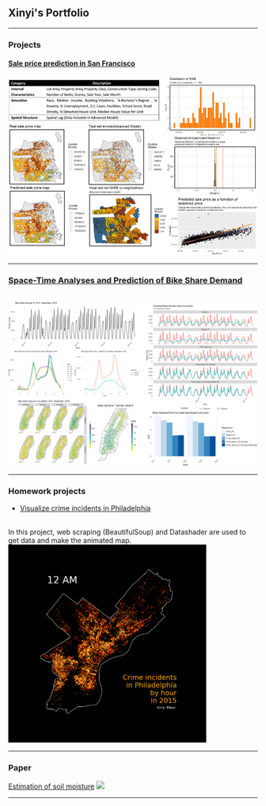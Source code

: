 ## Xinyi's Portfolio

---

### Projects

#### [Sale price prediction in San Francisco](/html/salesPredictionSF.html)
<img src="images/saleSF.png?raw=true"/>

---
### [Space-Time Analyses and Prediction of Bike Share Demand](/bikesharedAnalysis)
<br>
<img src="images/bikePredict.png?raw=true">

---

### Homework projects

- [Visualize crime incidents in Philadelphia](https://nbviewer.jupyter.org/github/XinyiMsumyee/HomeworkProjectForMUSA620/blob/master/assignment-5_Xinyi_Miao.ipynb)
<br>
In this project, web scraping (BeautifulSoup) and Datashader are used to get data and make the animated map.
<br>
<img src="images/crimes_hour.gif?raw=true" style="width:400px;height:400px;">

---

### Paper
[Estimation of soil moisture](/pdf/soilMoisture.pdf)
<img src="images/soilMoisture_poster.jpg?raw=true"/>


---